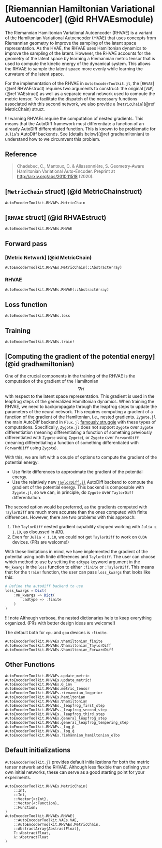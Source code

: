 # [Riemannian Hamiltonian Variational Autoencoder] (@id RHVAEsmodule)

The Riemannian Hamiltonian Variational Autoencoder (RHVAE) is a variant of the
Hamiltonian Variational Autoencoder (HVAE) that uses concepts from Riemannian
geometry to improve the sampling of the latent space representation. As the
HVAE, the RHVAE uses Hamiltonian dynamics to improve the sampling of the latent.
However, the RHVAE accounts for the geometry of the latent space by learning a
Riemannian metric tensor that is used to compute the kinetic energy of the
dynamical system. This allows the RHVAE to sample the latent space more evenly
while learning the curvature of the latent space.

For the implementation of the RHVAE in `AutoEncoderToolkit.jl`, the [`RHVAE`](@ref
RHVAEstruct) requires two arguments to construct: the original [`VAE`](@ref
VAEstruct) as well as a separate neural network used to compute the metric
tensor. To facilitate the dispatch of the necessary functions associated with
this second network, we also provide a [`MetricChain`](@ref MetricChain) struct.

!!! warning
    RHVAEs require the computation of nested gradients. This means that the
    AutoDiff framework must differentiate a function of an already AutoDiff
    differentiated function. This is known to be problematic for `Julia`'s
    AutoDiff backends. See [details below](@ref gradhamiltonian) to understand
    how to we circumvent this problem.

## Reference

> Chadebec, C., Mantoux, C. & Allassonnière, S. Geometry-Aware Hamiltonian
> Variational Auto-Encoder. Preprint at http://arxiv.org/abs/2010.11518 (2020).

## [`MetricChain` struct] (@id MetricChainstruct)

```@docs
AutoEncoderToolkit.RHVAEs.MetricChain
```

## [`RHVAE` struct] (@id RHVAEstruct)

```@docs
AutoEncoderToolkit.RHVAEs.RHVAE
```

## Forward pass

### [Metric Network] (@id MetricChain)

```@docs
AutoEncoderToolkit.RHVAEs.MetricChain(::AbstractArray)
```

### RHVAE

```@docs
AutoEncoderToolkit.RHVAEs.RHVAE(::AbstractArray)
```

## Loss function

```@docs
AutoEncoderToolkit.RHVAEs.loss
```

## Training

```@docs
AutoEncoderToolkit.RHVAEs.train!
```

## [Computing the gradient of the potential energy] (@id gradhamiltonian)

One of the crucial components in the training of the RHVAE is the computation of
the gradient of the Hamiltonian $$\nabla H$$ with respect to the latent space
representation. This gradient is used in the leapfrog steps of the generalized
Hamiltonian dynamics. When training the RHVAE, we need to backpropagate through
the leapfrog steps to update the parameters of the neural network. This requires
computing a gradient of a function of the gradient of the Hamiltonian, i.e.,
nested gradients. `Zygote.jl` the main AutoDiff backend in `Flux.jl` [famously
struggle](https://discourse.julialang.org/t/is-it-possible-to-do-nested-ad-elegantly-in-julia-pinns/98888)
with these types of computations. Specifically, `Zygote.jl` does not support
`Zygote` over `Zygote` differentiation (meaning differentiating a function of
something previously differentiated with `Zygote` using `Zygote`), or `Zygote`
over `ForwardDiff` (meaning differentiating a function of something
differentiated with `ForwardDiff` using `Zygote`).

With this, we are left with a couple of options to compute the gradient of the
potential energy:
- Use finite differences to approximate the gradient of the potential energy.
- Use the relatively new
  [`TaylorDiff.jl`](https://github.com/JuliaDiff/TaylorDiff.jl/tree/main)
  AutoDiff backend to compute the gradient of the potential energy. This backend
  is composable with `Zygote.jl`, so we can, in principle, do `Zygote` over
  `TaylorDiff` differentiation.

The second option would be preferred, as the gradients computed with
`TaylorDiff` are much more accurate than the ones computed with finite
differences. However, there are two problems with this approach:
1. The `TaylorDiff` nested gradient capability stopped working with `Julia ≥
    1.10`, as discussed in
    [#70](https://github.com/JuliaDiff/TaylorDiff.jl/issues/70).
2. Even for `Julia < 1.10`, we could not get `TaylorDiff` to work on `CUDA`
    devices. (PRs are welcome!)

With these limitations in mind, we have implemented the gradient of the
potential using both finite differences and `TaylorDiff`. The user can choose
which method to use by setting the `adtype` keyword argument in the `∇H_kwargs`
in the `loss` function to either `:finite` or `:TaylorDiff`. This means that
for the `train!` function, the user can pass `loss_kwargs` that looks like this:

```julia
# Define the autodiff backend to use
loss_kwargs = Dict(
    :∇H_kwargs => Dict(
        :adtype => :finite
    )
)
```
!!! note
    Although verbose, the nested dictionaries help to keep everything organized.
    (PRs with better design ideas are welcome!)

The default both for `cpu` and `gpu` devices is `:finite`.

```@docs
AutoEncoderToolkit.RHVAEs.∇hamiltonian_finite
AutoEncoderToolkit.RHVAEs.∇hamiltonian_TaylorDiff
AutoEncoderToolkit.RHVAEs.∇hamiltonian_ForwardDiff
```

## Other Functions
```@docs
AutoEncoderToolkit.RHVAEs.update_metric
AutoEncoderToolkit.RHVAEs.update_metric!
AutoEncoderToolkit.RHVAEs.G_inv
AutoEncoderToolkit.RHVAEs.metric_tensor
AutoEncoderToolkit.RHVAEs.riemannian_logprior
AutoEncoderToolkit.RHVAEs.hamiltonian
AutoEncoderToolkit.RHVAEs.∇hamiltonian
AutoEncoderToolkit.RHVAEs._leapfrog_first_step
AutoEncoderToolkit.RHVAEs._leapfrog_second_step
AutoEncoderToolkit.RHVAEs._leapfrog_third_step
AutoEncoderToolkit.RHVAEs.general_leapfrog_step
AutoEncoderToolkit.RHVAEs.general_leapfrog_tempering_step
AutoEncoderToolkit.RHVAEs._log_p̄
AutoEncoderToolkit.RHVAEs._log_q̄
AutoEncoderToolkit.RHVAEs.riemannian_hamiltonian_elbo
```

## Default initializations

`AutoEncoderToolkit.jl` provides default initializations for both the metric tensor
network and the RHVAE. Although less flexible than defining your own initial
networks, these can serve as a good starting point for your experiments.

```@docs
AutoEncoderToolkit.RHVAEs.MetricChain(
    ::Int,
    ::Int,
    ::Vector{<:Int},
    ::Vector{<:Function},
    ::Function;
)
AutoEncoderToolkit.RHVAEs.RHVAE(
    ::AutoEncoderToolkit.VAEs.VAE,
    ::AutoEncoderToolkit.RHVAEs.MetricChain,
    ::AbstractArray{AbstractFloat},
    T::AbstractFloat,
    λ::AbstractFloat
)
```
